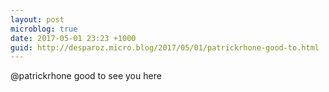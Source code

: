 ```yaml
---
layout: post
microblog: true
date: 2017-05-01 23:23 +1000
guid: http://desparoz.micro.blog/2017/05/01/patrickrhone-good-to.html
---
```

@patrickrhone good to see you here
